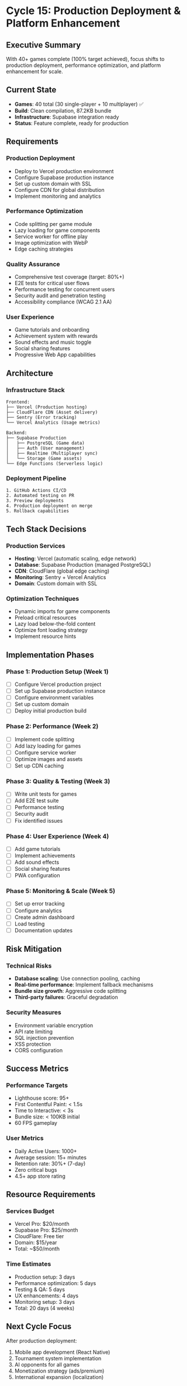 # Cycle 15: Production Deployment & Platform Enhancement

## Executive Summary
With 40+ games complete (100% target achieved), focus shifts to production deployment, performance optimization, and platform enhancement for scale.

## Current State
- **Games**: 40 total (30 single-player + 10 multiplayer) ✅
- **Build**: Clean compilation, 87.2KB bundle
- **Infrastructure**: Supabase integration ready
- **Status**: Feature complete, ready for production

## Requirements

### Production Deployment
- Deploy to Vercel production environment
- Configure Supabase production instance
- Set up custom domain with SSL
- Configure CDN for global distribution
- Implement monitoring and analytics

### Performance Optimization
- Code splitting per game module
- Lazy loading for game components
- Service worker for offline play
- Image optimization with WebP
- Edge caching strategies

### Quality Assurance
- Comprehensive test coverage (target: 80%+)
- E2E tests for critical user flows
- Performance testing for concurrent users
- Security audit and penetration testing
- Accessibility compliance (WCAG 2.1 AA)

### User Experience
- Game tutorials and onboarding
- Achievement system with rewards
- Sound effects and music toggle
- Social sharing features
- Progressive Web App capabilities

## Architecture

### Infrastructure Stack
```
Frontend:
├── Vercel (Production hosting)
├── CloudFlare CDN (Asset delivery)
├── Sentry (Error tracking)
└── Vercel Analytics (Usage metrics)

Backend:
├── Supabase Production
│   ├── PostgreSQL (Game data)
│   ├── Auth (User management)
│   ├── Realtime (Multiplayer sync)
│   └── Storage (Game assets)
└── Edge Functions (Serverless logic)
```

### Deployment Pipeline
```
1. GitHub Actions CI/CD
2. Automated testing on PR
3. Preview deployments
4. Production deployment on merge
5. Rollback capabilities
```

## Tech Stack Decisions

### Production Services
- **Hosting**: Vercel (automatic scaling, edge network)
- **Database**: Supabase Production (managed PostgreSQL)
- **CDN**: CloudFlare (global edge caching)
- **Monitoring**: Sentry + Vercel Analytics
- **Domain**: Custom domain with SSL

### Optimization Techniques
- Dynamic imports for game components
- Preload critical resources
- Lazy load below-the-fold content
- Optimize font loading strategy
- Implement resource hints

## Implementation Phases

### Phase 1: Production Setup (Week 1)
- [ ] Configure Vercel production project
- [ ] Set up Supabase production instance
- [ ] Configure environment variables
- [ ] Set up custom domain
- [ ] Deploy initial production build

### Phase 2: Performance (Week 2)
- [ ] Implement code splitting
- [ ] Add lazy loading for games
- [ ] Configure service worker
- [ ] Optimize images and assets
- [ ] Set up CDN caching

### Phase 3: Quality & Testing (Week 3)
- [ ] Write unit tests for games
- [ ] Add E2E test suite
- [ ] Performance testing
- [ ] Security audit
- [ ] Fix identified issues

### Phase 4: User Experience (Week 4)
- [ ] Add game tutorials
- [ ] Implement achievements
- [ ] Add sound effects
- [ ] Social sharing features
- [ ] PWA configuration

### Phase 5: Monitoring & Scale (Week 5)
- [ ] Set up error tracking
- [ ] Configure analytics
- [ ] Create admin dashboard
- [ ] Load testing
- [ ] Documentation updates

## Risk Mitigation

### Technical Risks
- **Database scaling**: Use connection pooling, caching
- **Real-time performance**: Implement fallback mechanisms
- **Bundle size growth**: Aggressive code splitting
- **Third-party failures**: Graceful degradation

### Security Measures
- Environment variable encryption
- API rate limiting
- SQL injection prevention
- XSS protection
- CORS configuration

## Success Metrics

### Performance Targets
- Lighthouse score: 95+
- First Contentful Paint: < 1.5s
- Time to Interactive: < 3s
- Bundle size: < 100KB initial
- 60 FPS gameplay

### User Metrics
- Daily Active Users: 1000+
- Average session: 15+ minutes
- Retention rate: 30%+ (7-day)
- Zero critical bugs
- 4.5+ app store rating

## Resource Requirements

### Services Budget
- Vercel Pro: $20/month
- Supabase Pro: $25/month
- CloudFlare: Free tier
- Domain: $15/year
- Total: ~$50/month

### Time Estimates
- Production setup: 3 days
- Performance optimization: 5 days
- Testing & QA: 5 days
- UX enhancements: 4 days
- Monitoring setup: 3 days
- Total: 20 days (4 weeks)

## Next Cycle Focus
After production deployment:
1. Mobile app development (React Native)
2. Tournament system implementation
3. AI opponents for all games
4. Monetization strategy (ads/premium)
5. International expansion (localization)
